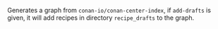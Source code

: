 Generates a graph from `conan-io/conan-center-index`, if `add-drafts` is given, it will
add recipes in directory `recipe_drafts` to the graph.